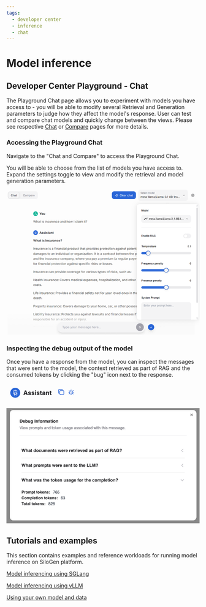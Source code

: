 ```yaml
---
tags:
  - developer center
  - inference
  - chat
---
```


# Model inference

## Developer Center Playground - Chat

The Playground Chat page allows you to experiment with models you have access to - you will be able to modify several Retrieval and Generation parameters to judge how they affect the model's response. User can test and compare chat models and quickly change between the views. Please see respective [Chat](./chat.md) or [Compare](./compare.md) pages for more details.

### Accessing the Playground Chat

Navigate to the "Chat and Compare" to access the Playground Chat.

You will be able to choose from the list of models you have access to.
Expand the settings toggle to view and modify the retrieval and model generation parameters.

![Playground Chat](../../img/inference/playground-chat.png)

### Inspecting the debug output of the model

Once you have a response from the model, you can inspect the messages that were sent to the model, the context retrieved as part of RAG and the consumed tokens by clicking the "bug" icon next to the response.

![Debug Icon](../../img/inference/debug-icon.png)

![Debug Output](../../img/inference/debug-output.png)

## Tutorials and examples

This section contains examples and reference workloads for running model inference on SiloGen platform.

[Model inferencing using SGLang](../../../../../ai-workloads-manifests/llm-inference-sglang/helm/)

[Model inferencing using vLLM](../../../../../ai-workloads-manifests/llm-inference-vllm/helm/)

[Using your own model and data](../../../../../ai-workloads-docs/tutorials/tutorial-01-deliver-resources-and-finetune#next-steps-how-to-use-your-own-model-and-data)

